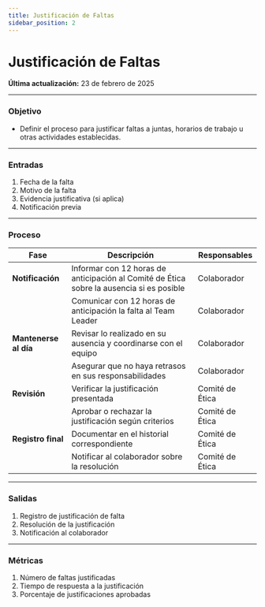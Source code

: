 ```yaml
---
title: Justificación de Faltas
sidebar_position: 2
---
```


# Justificación de Faltas

**Última actualización:** 23 de febrero de 2025

---

### Objetivo

* Definir el proceso para justificar faltas a juntas, horarios de trabajo u otras actividades establecidas.
---

### Entradas

1. Fecha de la falta
2. Motivo de la falta
3. Evidencia justificativa (si aplica)
4. Notificación previa
---

### Proceso

| Fase                  | Descripción                                                                               | Responsables       |
| --------------------- | ----------------------------------------------------------------------------------------- | -------------------|
| **Notificación**      | Informar con 12 horas de anticipación al Comité de Ética sobre la ausencia si es posible  | Colaborador        |
|                       | Comunicar con 12 horas de anticipación la falta al Team Leader                            | Colaborador        |
| **Mantenerse al día** | Revisar lo realizado en su ausencia y coordinarse con el equipo                           | Colaborador        |
|                       | Asegurar que no haya retrasos en sus responsabilidades                                    | Colaborador        |
| **Revisión**          | Verificar la justificación presentada                                                     | Comité de Ética    |
|                       | Aprobar o rechazar la justificación según criterios                                       | Comité de Ética    |
| **Registro final**    | Documentar en el historial correspondiente                                                | Comité de Ética    |
|                       | Notificar al colaborador sobre la resolución                                              | Comité de Ética    |
---

### Salidas
1. Registro de justificación de falta
2. Resolución de la justificación
3. Notificación al colaborador
---

### Métricas
1. Número de faltas justificadas
2. Tiempo de respuesta a la justificación
3. Porcentaje de justificaciones aprobadas

